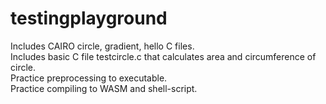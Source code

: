 # testingplayground
Includes CAIRO circle, gradient, hello C files.  
Includes basic C file testcircle.c that calculates area and circumference of circle.  
Practice preprocessing to executable.  
Practice compiling to WASM and shell-script.  
